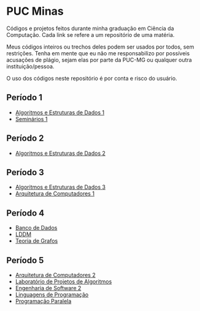 # PUC Minas

Códigos e projetos feitos durante minha graduação em Ciência da Computação. Cada link se refere a um repositório de uma matéria.

Meus códigos inteiros ou trechos deles podem ser usados por todos, sem restrições. Tenha em mente que eu não me responsabilizo por possíveis acusações de plágio, sejam elas por parte da PUC-MG ou qualquer outra instituição/pessoa.

O uso dos códigos neste repositório é por conta e risco do usuário.

## Período 1
* [Algoritmos e Estruturas de Dados 1](https://github.com/RafaelAmauri/Algoritmos-e-Estruturas-de-Dados-1)
* [Seminários 1](https://github.com/RafaelAmauri/Seminarios-1)

## Período 2

* [Algoritmos e Estruturas de Dados 2](https://github.com/RafaelAmauri/Algoritmos-e-Estruturas-de-Dados-2)

## Período 3
* [Algoritmos e Estruturas de Dados 3](https://github.com/RafaelAmauri/Algoritmos-e-Estruturas-de-Dados-3)
* [Arquitetura de Computadores 1](https://github.com/RafaelAmauri/Arquitetura-de-Computadores-1)

## Período 4
* [Banco de Dados](https://github.com/RafaelAmauri/Banco-de-Dados)
* [LDDM](https://github.com/RafaelAmauri/LDDM)
* [Teoria de Grafos](https://github.com/RafaelAmauri/Teoria-de-Grafos)

## Período 5
* [Arquitetura de Computadores 2](https://github.com/RafaelAmauri/Arquitetura-de-Computadores-2)
* [Laboratório de Projetos de Algoritmos](https://github.com/RafaelAmauri/Laboratorio-de-Projetos-de-Algoritmos)
* [Engenharia de Software 2](https://github.com/RafaelAmauri/Engenharia-de-Software-2)
* [Linguagens de Programação](https://github.com/RafaelAmauri/Linguagens-de-Programacao)
* [Programação Paralela](https://github.com/RafaelAmauri/Programacao-Paralela)
